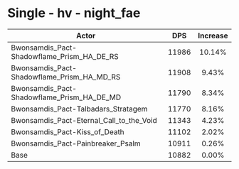# Single - hv - night_fae
| Actor | DPS | Increase |
|---|:---:|:---:|
|Bwonsamdis_Pact-Shadowflame_Prism_HA_DE_RS|11986|10.14%|
|Bwonsamdis_Pact-Shadowflame_Prism_HA_MD_RS|11908|9.43%|
|Bwonsamdis_Pact-Shadowflame_Prism_HA_DE_MD|11790|8.34%|
|Bwonsamdis_Pact-Talbadars_Stratagem|11770|8.16%|
|Bwonsamdis_Pact-Eternal_Call_to_the_Void|11343|4.23%|
|Bwonsamdis_Pact-Kiss_of_Death|11102|2.02%|
|Bwonsamdis_Pact-Painbreaker_Psalm|10911|0.26%|
|Base|10882|0.00%|
